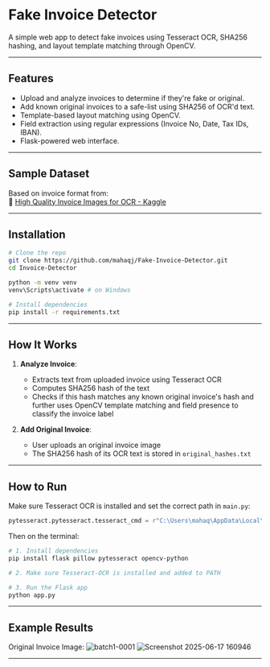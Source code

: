 # Fake Invoice Detector

A simple web app to detect fake invoices using Tesseract OCR, SHA256 hashing, and layout template matching through OpenCV.

---

## Features

- Upload and analyze invoices to determine if they're fake or original.
- Add known original invoices to a safe-list using SHA256 of OCR'd text.
- Template-based layout matching using OpenCV.
- Field extraction using regular expressions (Invoice No, Date, Tax IDs, IBAN).
- Flask-powered web interface.

---

## Sample Dataset

Based on invoice format from:  
🔗 [High Quality Invoice Images for OCR - Kaggle](https://www.kaggle.com/datasets/osamahosamabdellatif/high-quality-invoice-images-for-ocr)

---

## Installation

```bash
# Clone the repo
git clone https://github.com/mahaqj/Fake-Invoice-Detector.git
cd Invoice-Detector

python -m venv venv
venv\Scripts\activate # on Windows

# Install dependencies
pip install -r requirements.txt
```

---

## How It Works

1. **Analyze Invoice**:
    - Extracts text from uploaded invoice using Tesseract OCR
    - Computes SHA256 hash of the text
    - Checks if this hash matches any known original invoice's hash and further uses OpenCV template matching and field presence to classify the invoice label

2. **Add Original Invoice**:
    - User uploads an original invoice image
    - The SHA256 hash of its OCR text is stored in `original_hashes.txt`

---

## How to Run

Make sure Tesseract OCR is installed and set the correct path in `main.py`:

```python
pytesseract.pytesseract.tesseract_cmd = r"C:\Users\mahaq\AppData\Local\Programs\Tesseract-OCR\tesseract.exe"
```

Then on the terminal:

```bash
# 1. Install dependencies
pip install flask pillow pytesseract opencv-python

# 2. Make sure Tesseract-OCR is installed and added to PATH

# 3. Run the Flask app
python app.py
```

---

## Example Results

Original Invoice Image:
![batch1-0001](https://github.com/user-attachments/assets/3eb94626-225b-46d2-a528-a0d9156a771d)
![Screenshot 2025-06-17 160946](https://github.com/user-attachments/assets/57cf16ff-b3df-4483-b76e-989cb1c26cf7)


---
